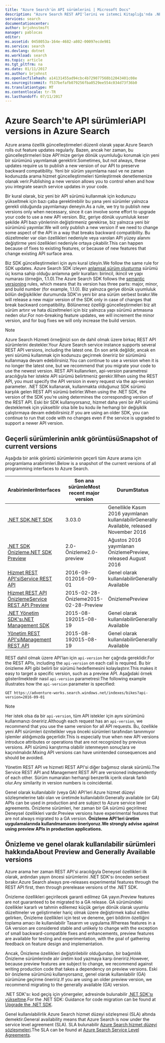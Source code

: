 ```yaml
---
title: "Azure Search'ün API sürümlerini | Microsoft Docs"
description: "Azure Search REST API'lerini ve istemci Kitaplığı'nda .NET SDK'sı için sürüm ilkesi."
services: search
documentationcenter: 
author: brjohnstmsft
manager: pablocas
editor: 
ms.assetid: 0458053a-164e-4682-a802-00097ecde981
ms.service: search
ms.devlang: dotnet
ms.workload: search
ms.topic: article
ms.tgt_pltfrm: na
ms.date: 01/11/2017
ms.author: brjohnst
ms.openlocfilehash: a14131455ad94cbc4b729077568b12043401c08e
ms.sourcegitcommit: f537befafb079256fba0529ee554c034d73f36b0
ms.translationtype: MT
ms.contentlocale: tr-TR
ms.lasthandoff: 07/11/2017
---
```

# <a name="api-versions-in-azure-search"></a><span data-ttu-id="4f694-103">Azure Search'te API sürümleri</span><span class="sxs-lookup"><span data-stu-id="4f694-103">API versions in Azure Search</span></span>
<span data-ttu-id="4f694-104">Azure arama özellik güncelleştirmeleri düzenli olarak yapar.</span><span class="sxs-lookup"><span data-stu-id="4f694-104">Azure Search rolls out feature updates regularly.</span></span> <span data-ttu-id="4f694-105">Bazen, ancak her zaman, bu güncelleştirmeleri bize API'mize geriye dönük uyumluluğu korumak için yeni bir sürümünü yayımlamak gerektirir.</span><span class="sxs-lookup"><span data-stu-id="4f694-105">Sometimes, but not always, these updates require us to publish a new version of our API to preserve backward compatibility.</span></span> <span data-ttu-id="4f694-106">Yeni bir sürüm yayımlama nasıl ve ne zaman kodunuzda arama hizmet güncelleştirmeleri tümleştirmek denetlemenize olanak verir.</span><span class="sxs-lookup"><span data-stu-id="4f694-106">Publishing a new version allows you to control when and how you integrate search service updates in your code.</span></span>

<span data-ttu-id="4f694-107">Bir kural olarak, biz yeni bir API sürümü kullanmak için kodunuzu yükseltmek için bazı çaba gerektirebilir bu yana yeni sürümler yalnızca gerekli olduğunda yayımlamayı deneyin.</span><span class="sxs-lookup"><span data-stu-id="4f694-107">As a rule, we try to publish new versions only when necessary, since it can involve some effort to upgrade your code to use a new API version.</span></span> <span data-ttu-id="4f694-108">Biz, geriye dönük uyumluluk keser şekilde API bazı yönlerinin değiştirmeniz gerekirse, biz yalnızca yeni bir sürümünü yayımlar.</span><span class="sxs-lookup"><span data-stu-id="4f694-108">We will only publish a new version if we need to change some aspect of the API in a way that breaks backward compatibility.</span></span> <span data-ttu-id="4f694-109">Bu düzeltmeler var olan özellikleri nedeniyle veya varolan API yüzey alanını değiştirme yeni özellikleri nedeniyle ortaya çıkabilir.</span><span class="sxs-lookup"><span data-stu-id="4f694-109">This can happen because of fixes to existing features, or because of new features that change existing API surface area.</span></span>

<span data-ttu-id="4f694-110">Biz SDK güncelleştirmeleri için aynı kural izleyin.</span><span class="sxs-lookup"><span data-stu-id="4f694-110">We follow the same rule for SDK updates.</span></span> <span data-ttu-id="4f694-111">Azure Search SDK izleyen [anlamsal sürüm oluşturma](http://semver.org/) sürümü üç kısma sahip olduğu anlamına gelir kuralları: birincil, ikincil ve yapı numarası (örneğin, 1.1.0).</span><span class="sxs-lookup"><span data-stu-id="4f694-111">The Azure Search SDK follows the [semantic versioning](http://semver.org/) rules, which means that its version has three parts: major, minor, and build number (for example, 1.1.0).</span></span> <span data-ttu-id="4f694-112">Biz yalnızca geriye dönük uyumluluk bölün değişiklikler durumunda SDK'ın yeni bir ana sürüm serbest bırakır.</span><span class="sxs-lookup"><span data-stu-id="4f694-112">We will release a new major version of the SDK only in case of changes that break backward compatibility.</span></span> <span data-ttu-id="4f694-113">Bölünemez özelliği güncelleştirmeleri biz alt sürüm artırır ve hata düzeltmeleri için biz yalnızca yapı sürümü artmasına neden olur.</span><span class="sxs-lookup"><span data-stu-id="4f694-113">For non-breaking feature updates, we will increment the minor version, and for bug fixes we will only increase the build version.</span></span>

> [!NOTE]
> <span data-ttu-id="4f694-114">Azure Search Hizmeti örneğinizi son de dahil olmak üzere birkaç REST API sürümlerini destekler.</span><span class="sxs-lookup"><span data-stu-id="4f694-114">Your Azure Search service instance supports several REST API versions, including the latest one.</span></span> <span data-ttu-id="4f694-115">En son artık değildir, ancak en yeni sürümü kullanmak için kodunuzu geçirmek öneririz bir sürümünü kullanmaya devam edebilirsiniz.</span><span class="sxs-lookup"><span data-stu-id="4f694-115">You can continue to use a version when it is no longer the latest one, but we recommend that you migrate your code to use the newest version.</span></span> <span data-ttu-id="4f694-116">REST API kullanırken, api-version parametresi aracılığıyla her istekte API sürümü belirtmeniz gerekir.</span><span class="sxs-lookup"><span data-stu-id="4f694-116">When using the REST API, you must specify the API version in every request via the api-version parameter.</span></span> <span data-ttu-id="4f694-117">.NET SDK kullanarak, kullanmakta olduğunuz SDK sürümü karşılık gelen REST API sürümü belirler.</span><span class="sxs-lookup"><span data-stu-id="4f694-117">When using the .NET SDK, the version of the SDK you’re using determines the corresponding version of the REST API.</span></span> <span data-ttu-id="4f694-118">Eski bir SDK kullanıyorsanız, hizmet daha yeni bir API sürümü desteklemek için yükseltilir olsa bile bu kodu ile herhangi bir değişiklik çalıştırmaya devam edebilirsiniz.</span><span class="sxs-lookup"><span data-stu-id="4f694-118">If you are using an older SDK, you can continue to run that code with no changes even if the service is upgraded to support a newer API version.</span></span>

## <a name="snapshot-of-current-versions"></a><span data-ttu-id="4f694-119">Geçerli sürümlerinin anlık görüntüsü</span><span class="sxs-lookup"><span data-stu-id="4f694-119">Snapshot of current versions</span></span>
<span data-ttu-id="4f694-120">Aşağıda bir anlık görüntü sürümlerinin geçerli tüm Azure arama için programlama arabirimleri.</span><span class="sxs-lookup"><span data-stu-id="4f694-120">Below is a snapshot of the current versions of all programming interfaces to Azure Search.</span></span>

| <span data-ttu-id="4f694-121">Arabirimleri</span><span class="sxs-lookup"><span data-stu-id="4f694-121">Interfaces</span></span> | <span data-ttu-id="4f694-122">Son ana sürümle</span><span class="sxs-lookup"><span data-stu-id="4f694-122">Most recent major version</span></span> | <span data-ttu-id="4f694-123">Durum</span><span class="sxs-lookup"><span data-stu-id="4f694-123">Status</span></span> |
| --- | --- | --- |
| [<span data-ttu-id="4f694-124">.NET SDK</span><span class="sxs-lookup"><span data-stu-id="4f694-124">.NET SDK</span></span>](https://aka.ms/search-sdk) |<span data-ttu-id="4f694-125">3.0</span><span class="sxs-lookup"><span data-stu-id="4f694-125">3.0</span></span> |<span data-ttu-id="4f694-126">Genellikle Kasım 2016 yayımlanan kullanılabilir</span><span class="sxs-lookup"><span data-stu-id="4f694-126">Generally Available, released November 2016</span></span> |
| [<span data-ttu-id="4f694-127">.NET SDK Önizleme</span><span class="sxs-lookup"><span data-stu-id="4f694-127">.NET SDK Preview</span></span>](https://aka.ms/search-sdk-preview) |<span data-ttu-id="4f694-128">2.0-Önizleme</span><span class="sxs-lookup"><span data-stu-id="4f694-128">2.0-preview</span></span> |<span data-ttu-id="4f694-129">Ağustos 2016 yayımlanan Önizleme</span><span class="sxs-lookup"><span data-stu-id="4f694-129">Preview, released August 2016</span></span> |
| [<span data-ttu-id="4f694-130">Hizmet REST API'si</span><span class="sxs-lookup"><span data-stu-id="4f694-130">Service REST API</span></span>](https://docs.microsoft.com/rest/api/searchservice/) |<span data-ttu-id="4f694-131">2016-09-01</span><span class="sxs-lookup"><span data-stu-id="4f694-131">2016-09-01</span></span> |<span data-ttu-id="4f694-132">Genel olarak kullanılabilir</span><span class="sxs-lookup"><span data-stu-id="4f694-132">Generally Available</span></span> |
| [<span data-ttu-id="4f694-133">Hizmet REST API Önizleme</span><span class="sxs-lookup"><span data-stu-id="4f694-133">Service REST API Preview</span></span>](search-api-2015-02-28-preview.md) |<span data-ttu-id="4f694-134">2015-02-28-Önizleme</span><span class="sxs-lookup"><span data-stu-id="4f694-134">2015-02-28-Preview</span></span> |<span data-ttu-id="4f694-135">Önizleme</span><span class="sxs-lookup"><span data-stu-id="4f694-135">Preview</span></span> |
| [<span data-ttu-id="4f694-136">.NET Yönetim SDK'sı</span><span class="sxs-lookup"><span data-stu-id="4f694-136">.NET Management SDK</span></span>](https://aka.ms/search-mgmt-sdk) |<span data-ttu-id="4f694-137">2015-08-19</span><span class="sxs-lookup"><span data-stu-id="4f694-137">2015-08-19</span></span> |<span data-ttu-id="4f694-138">Genel olarak kullanılabilir</span><span class="sxs-lookup"><span data-stu-id="4f694-138">Generally Available</span></span> |
| [<span data-ttu-id="4f694-139">Yönetim REST API'si</span><span class="sxs-lookup"><span data-stu-id="4f694-139">Management REST API</span></span>](https://docs.microsoft.com/rest/api/searchmanagement/) |<span data-ttu-id="4f694-140">2015-08-19</span><span class="sxs-lookup"><span data-stu-id="4f694-140">2015-08-19</span></span> |<span data-ttu-id="4f694-141">Genel olarak kullanılabilir</span><span class="sxs-lookup"><span data-stu-id="4f694-141">Generally Available</span></span> |

<span data-ttu-id="4f694-142">REST dahil olmak üzere API'ları için `api-version` her çağrıda gereklidir.</span><span class="sxs-lookup"><span data-stu-id="4f694-142">For the REST APIs, including the `api-version` on each call is required.</span></span> <span data-ttu-id="4f694-143">Bu bir önizleme API gibi belirli bir sürümü hedeflemesini kolaylaştırır.</span><span class="sxs-lookup"><span data-stu-id="4f694-143">This makes it easy to target a specific version, such as a preview API.</span></span> <span data-ttu-id="4f694-144">Aşağıdaki örnek gösterilmektedir nasıl `api-version` parametresi:</span><span class="sxs-lookup"><span data-stu-id="4f694-144">The following example illustrates how the `api-version` parameter is specified:</span></span>

    GET https://adventure-works.search.windows.net/indexes/bikes?api-version=2016-09-01

> [!NOTE]
> <span data-ttu-id="4f694-145">Her istek olsa da bir `api-version`, tüm API istekler için aynı sürümünü kullanmanızı öneririz.</span><span class="sxs-lookup"><span data-stu-id="4f694-145">Although each request has an `api-version`, we recommend that you use the same version for all API requests.</span></span> <span data-ttu-id="4f694-146">Bu, özellikle yeni API sürümleri öznitelikler veya önceki sürümleri tarafından tanınmıyor işlemler aldığımızda geçerlidir.</span><span class="sxs-lookup"><span data-stu-id="4f694-146">This is especially true when new API versions introduce attributes or operations that are not recognized by previous versions.</span></span> <span data-ttu-id="4f694-147">API sürümü karıştırma olabilir istenmeyen sonuçlara ve kaçınılmalıdır.</span><span class="sxs-lookup"><span data-stu-id="4f694-147">Mixing API versions can have unintended consequences and should be avoided.</span></span>
>
> <span data-ttu-id="4f694-148">Yönetim REST API ve hizmeti REST API'si diğer bağımsız olarak sürümlü.</span><span class="sxs-lookup"><span data-stu-id="4f694-148">The Service REST API and Management REST API are versioned independently of each other.</span></span> <span data-ttu-id="4f694-149">Sürüm numaraları herhangi benzerlik içerik olarak farklı olur.</span><span class="sxs-lookup"><span data-stu-id="4f694-149">Any similarity in version numbers is coincidental.</span></span>

<span data-ttu-id="4f694-150">Genel olarak kullanılabilir (veya GA) API'leri Azure hizmet düzeyi sözleşmelerine tabi olan ve üretimde kullanılabilir.</span><span class="sxs-lookup"><span data-stu-id="4f694-150">Generally available (or GA) APIs can be used in production and are subject to Azure service level agreements.</span></span> <span data-ttu-id="4f694-151">Önizleme sürümleri, her zaman bir GA sürümü geçirilmez Deneysel özellikleri vardır.</span><span class="sxs-lookup"><span data-stu-id="4f694-151">Preview versions have experimental features that are not always migrated to a GA version.</span></span> <span data-ttu-id="4f694-152">**Önizleme API'leri üretim uygulamalarında kullanılmamasını öneriyoruz.**</span><span class="sxs-lookup"><span data-stu-id="4f694-152">**We strongly advise against using preview APIs in production applications.**</span></span>

## <a name="about-preview-and-generally-available-versions"></a><span data-ttu-id="4f694-153">Önizleme ve genel olarak kullanılabilir sürümleri hakkında</span><span class="sxs-lookup"><span data-stu-id="4f694-153">About Preview and Generally Available versions</span></span>
<span data-ttu-id="4f694-154">Azure arama her zaman REST API'si aracılığıyla Deneysel özellikleri ilk olarak, ardından yayın öncesi sürümlerini .NET SDK'sı önceden serbest bırakır.</span><span class="sxs-lookup"><span data-stu-id="4f694-154">Azure Search always pre-releases experimental features through the REST API first, then through prerelease versions of the .NET SDK.</span></span>

<span data-ttu-id="4f694-155">Önizleme özellikleri geçirilecek garanti edilmez GA yayın.</span><span class="sxs-lookup"><span data-stu-id="4f694-155">Preview features are not guaranteed to be migrated to a GA release.</span></span> <span data-ttu-id="4f694-156">GA sürümündeki özellikler kararlı ve tahmin edilemez küçük geriye dönük olarak uyumlu düzeltmeler ve geliştirmeler hariç olmak üzere değiştirmek kabul edilen gelirken, Önizleme özellikleri için test ve deneme, geri bildirim özelliğini toplama amacı ile kullanılabilir Tasarım ve uygulama.</span><span class="sxs-lookup"><span data-stu-id="4f694-156">Whereas features in a GA version are considered stable and unlikely to change with the exception of small backward-compatible fixes and enhancements, preview features are available for testing and experimentation, with the goal of gathering feedback on feature design and implementation.</span></span>

<span data-ttu-id="4f694-157">Ancak, Önizleme özellikleri değiştirilebilir olduğundan, bir bağımlılık Önizleme sürümlerinde alır üretim kod yazmaya karşı öneririz.</span><span class="sxs-lookup"><span data-stu-id="4f694-157">However, because preview features are subject to change, we recommend against writing production code that takes a dependency on preview versions.</span></span> <span data-ttu-id="4f694-158">Eski bir önizleme sürümünü kullanıyorsanız, genel olarak kullanılabilir (GA) sürümüne geçirme öneririz.</span><span class="sxs-lookup"><span data-stu-id="4f694-158">If you are using an older preview version, we recommend migrating to the generally available (GA) version.</span></span>

<span data-ttu-id="4f694-159">.NET SDK'sı: kod geçiş için yönergeler, adresinde bulunabilir [.NET SDK'sı yükseltme](search-dotnet-sdk-migration.md).</span><span class="sxs-lookup"><span data-stu-id="4f694-159">For the .NET SDK: Guidance for code migration can be found at [Upgrade the .NET SDK](search-dotnet-sdk-migration.md).</span></span>

<span data-ttu-id="4f694-160">Genel kullanılabilirlik Azure Search hizmet düzeyi sözleşmesi (SLA) altında demektir.</span><span class="sxs-lookup"><span data-stu-id="4f694-160">General availability means that Azure Search is now under the service level agreement (SLA).</span></span> <span data-ttu-id="4f694-161">SLA bulunabilir [Azure Search hizmet düzeyi sözleşmeleri](https://azure.microsoft.com/support/legal/sla/search/v1_0/).</span><span class="sxs-lookup"><span data-stu-id="4f694-161">The SLA can be found at [Azure Search Service Level Agreements](https://azure.microsoft.com/support/legal/sla/search/v1_0/).</span></span>
